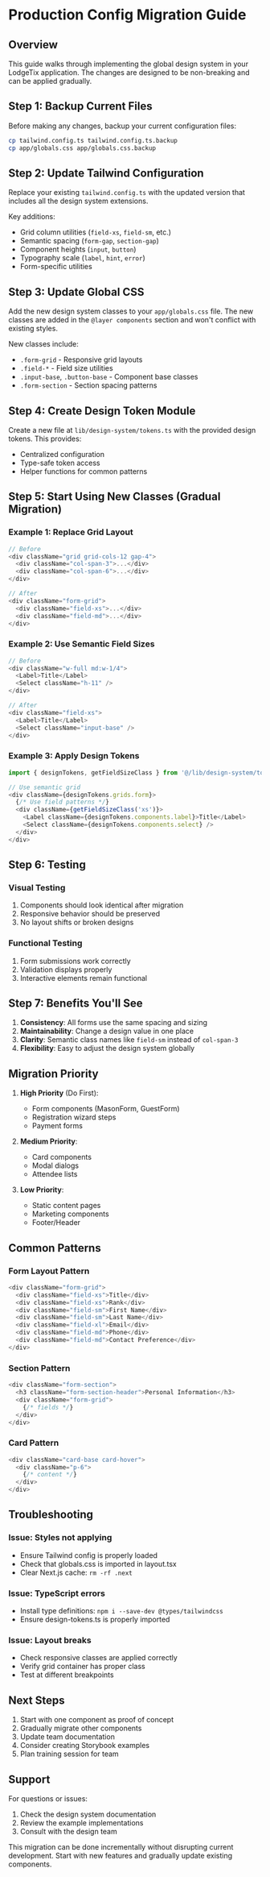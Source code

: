 # Production Config Migration Guide

## Overview
This guide walks through implementing the global design system in your LodgeTix application. The changes are designed to be non-breaking and can be applied gradually.

## Step 1: Backup Current Files
Before making any changes, backup your current configuration files:
```bash
cp tailwind.config.ts tailwind.config.ts.backup
cp app/globals.css app/globals.css.backup
```

## Step 2: Update Tailwind Configuration
Replace your existing `tailwind.config.ts` with the updated version that includes all the design system extensions.

Key additions:
- Grid column utilities (`field-xs`, `field-sm`, etc.)
- Semantic spacing (`form-gap`, `section-gap`)
- Component heights (`input`, `button`)
- Typography scale (`label`, `hint`, `error`)
- Form-specific utilities

## Step 3: Update Global CSS
Add the new design system classes to your `app/globals.css` file. The new classes are added in the `@layer components` section and won't conflict with existing styles.

New classes include:
- `.form-grid` - Responsive grid layouts
- `.field-*` - Field size utilities
- `.input-base`, `.button-base` - Component base classes
- `.form-section` - Section spacing patterns

## Step 4: Create Design Token Module
Create a new file at `lib/design-system/tokens.ts` with the provided design tokens. This provides:
- Centralized configuration
- Type-safe token access
- Helper functions for common patterns

## Step 5: Start Using New Classes (Gradual Migration)

### Example 1: Replace Grid Layout
```typescript
// Before
<div className="grid grid-cols-12 gap-4">
  <div className="col-span-3">...</div>
  <div className="col-span-6">...</div>
</div>

// After  
<div className="form-grid">
  <div className="field-xs">...</div>
  <div className="field-md">...</div>
</div>
```

### Example 2: Use Semantic Field Sizes
```typescript
// Before
<div className="w-full md:w-1/4">
  <Label>Title</Label>
  <Select className="h-11" />
</div>

// After
<div className="field-xs">
  <Label>Title</Label>
  <Select className="input-base" />
</div>
```

### Example 3: Apply Design Tokens
```typescript
import { designTokens, getFieldSizeClass } from '@/lib/design-system/tokens'

// Use semantic grid
<div className={designTokens.grids.form}>
  {/* Use field patterns */}
  <div className={getFieldSizeClass('xs')}>
    <Label className={designTokens.components.label}>Title</Label>
    <Select className={designTokens.components.select} />
  </div>
</div>
```

## Step 6: Testing

### Visual Testing
1. Components should look identical after migration
2. Responsive behavior should be preserved
3. No layout shifts or broken designs

### Functional Testing
1. Form submissions work correctly
2. Validation displays properly
3. Interactive elements remain functional

## Step 7: Benefits You'll See

1. **Consistency**: All forms use the same spacing and sizing
2. **Maintainability**: Change a design value in one place
3. **Clarity**: Semantic class names like `field-sm` instead of `col-span-3`
4. **Flexibility**: Easy to adjust the design system globally

## Migration Priority

1. **High Priority** (Do First):
   - Form components (MasonForm, GuestForm)
   - Registration wizard steps
   - Payment forms

2. **Medium Priority**:
   - Card components
   - Modal dialogs
   - Attendee lists

3. **Low Priority**:
   - Static content pages
   - Marketing components
   - Footer/Header

## Common Patterns

### Form Layout Pattern
```typescript
<div className="form-grid">
  <div className="field-xs">Title</div>
  <div className="field-xs">Rank</div>
  <div className="field-sm">First Name</div>
  <div className="field-sm">Last Name</div>
  <div className="field-xl">Email</div>
  <div className="field-md">Phone</div>
  <div className="field-md">Contact Preference</div>
</div>
```

### Section Pattern
```typescript
<div className="form-section">
  <h3 className="form-section-header">Personal Information</h3>
  <div className="form-grid">
    {/* fields */}
  </div>
</div>
```

### Card Pattern
```typescript
<div className="card-base card-hover">
  <div className="p-6">
    {/* content */}
  </div>
</div>
```

## Troubleshooting

### Issue: Styles not applying
- Ensure Tailwind config is properly loaded
- Check that globals.css is imported in layout.tsx
- Clear Next.js cache: `rm -rf .next`

### Issue: TypeScript errors
- Install type definitions: `npm i --save-dev @types/tailwindcss`
- Ensure design-tokens.ts is properly imported

### Issue: Layout breaks
- Check responsive classes are applied correctly
- Verify grid container has proper class
- Test at different breakpoints

## Next Steps

1. Start with one component as proof of concept
2. Gradually migrate other components
3. Update team documentation
4. Consider creating Storybook examples
5. Plan training session for team

## Support

For questions or issues:
1. Check the design system documentation
2. Review the example implementations
3. Consult with the design team

This migration can be done incrementally without disrupting current development. Start with new features and gradually update existing components.